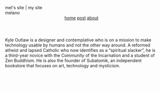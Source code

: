 <!DOCTYPE html>
<html lang="en">
<head>
  <meta charset="UTF-8">
  <meta name="viewport" content="width=device-width, initial-scale=1.0">
mel's site | my site
  <BR>
 <link rel="icon" type="image/jpeg" href="images/mels.jpg">
  <link rel="stylesheet" href="main.css">
  <link rel="preconnect" href="https://fonts.googleapis.com">
  <link rel="preconnect" href="https://fonts.gstatic.com" crossorigin>
  <link href="https://fonts.googleapis.com/css2?family=Space+Mono:ital,wght@0,400;0,700;1,400;1,700&display=swap" rel="stylesheet">
</head>
<body>
  
<div class="desktop-1">
  <div class="breadcrumbs"></div>
  <div class="melano">
    melano
  </div>
  <header>
    <a href="index.html">home</a>
    <a href="posts/post.html">post</a>
    <a href="about/about.html">about</a>
  </header>
  <div class="line-1">
  </div>
  <p class="about">
    <span class="about-sub-32"></span><span class="about-sub-26"></span><span></span>
    <p class="about-text">
      Kyle Outlaw is a designer and contemplative who is on a mission to make technology usable by humans and not the other way around. A reformed atheist and lapsed Catholic who now identifies as a “spiritual slacker”, he is a third-year novice with the Community of the Incarnation and a student of Zen Buddhism. He is also the founder of Subatomik, an independent bookstore that focuses on art, technology and mysticism. 
    </p>
  
  
  <a href="https://www.x.com" class="xdot-com" id="xdot-com"></a>
  <span class="xdot-com" style="color: white; cursor: pointer;" onclick="window.location.href='https://twitter.com/melqtx';">
     x dot com
  </span>

  <a href="https://www.github.com" class="xdot-com" id="xdot-com"></a>
  <span class="github" style="color: white; cursor: pointer;" onclick="window.location.href='https://github.com/melqtx';">
    gitty hub
  </span>
  
</div>

</body>
</html>


